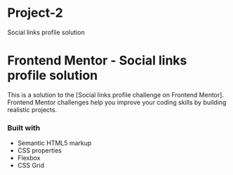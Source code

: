 # Project-2
Social links profile solution

# Frontend Mentor - Social links profile solution

This is a solution to the [Social links profile challenge on Frontend Mentor]. Frontend Mentor challenges help you improve your coding skills by building realistic projects. 

### Built with

- Semantic HTML5 markup
- CSS properties
- Flexbox
- CSS Grid

